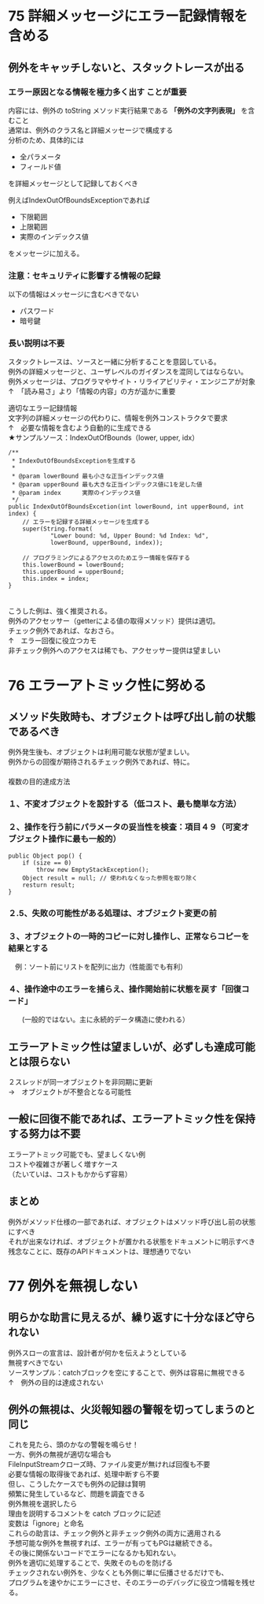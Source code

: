 # 75	詳細メッセージにエラー記録情報を含める
## 例外をキャッチしないと、スタックトレースが出る

### **エラー原因となる情報を極力多く出す** ことが重要  
内容には、例外の toString メソッド実行結果である **「例外の文字列表現」** を含むこと  
通常は、例外のクラス名と詳細メッセージで構成する  
分析のため、具体的には  
* 全パラメータ  
* フィールド値  

を詳細メッセージとして記録しておくべき  

例えばIndexOutOfBoundsExceptionであれば  
* 下限範囲  
* 上限範囲  
* 実際のインデックス値  

をメッセージに加える。

### **注意：セキュリティに影響する情報の記録**  
以下の情報はメッセージに含むべきでない  
* パスワード
* 暗号鍵

### 長い説明は不要
スタックトレースは、ソースと一緒に分析することを意図している。  
例外の詳細メッセージと、ユーザレベルのガイダンスを混同してはならない。  
例外メッセージは、プログラマやサイト・リライアビリティ・エンジニアが対象  
↑　「読み易さ」より「情報の内容」の方が遥かに重要  

適切なエラー記録情報  
文字列の詳細メッセージの代わりに、情報を例外コンストラクタで要求  
↑　必要な情報を含むよう自動的に生成できる  
★サンプルソース：IndexOutOfBounds（lower, upper, idx）  
```
/**
 * IndexOutOfBoundsExceptionを生成する
 *
 * @param lowerBound 最も小さな正当インデックス値
 * @param upperBound 最も大きな正当インデックス値に1を足した値
 * @param index      実際のインデックス値
 */
public IndexOutOfBoundsExcetion(int lowerBound, int upperBound, int index) {
    // エラーを記録する詳細メッセージを生成する
    super(String.format(
            "Lower bound: %d, Upper Bound: %d Index: %d",
            lowerBound, upperBound, index));

    // プログラミングによるアクセスのためエラー情報を保存する
    this.lowerBound = lowerBound;
    this.upperBound = upperBound;
    this.index = index;
}
```
　  
こうした例は、強く推奨される。  
例外のアクセッサー（getterによる値の取得メソッド）提供は適切。  
チェック例外であれば、なおさら。  
↑　エラー回復に役立つカモ  
非チェック例外へのアクセスは稀でも、アクセッサー提供は望ましい  

# 76	エラーアトミック性に努める
## メソッド失敗時も、オブジェクトは呼び出し前の状態であるべき  
例外発生後も、オブジェクトは利用可能な状態が望ましい。  
例外からの回復が期待されるチェック例外であれば、特に。  
　  
複数の目的達成方法  
### １、不変オブジェクトを設計する（低コスト、最も簡単な方法）  
### ２、操作を行う前にパラメータの妥当性を検査：項目４９（可変オブジェクト操作に最も一般的）  
```
public Object pop() {
    if (size == 0)
        throw new EmptyStackException();
    Object result = null; // 使われなくなった参照を取り除く
    resturn result;
}
```
### ２.5、失敗の可能性がある処理は、オブジェクト変更の前  
### ３、オブジェクトの一時的コピーに対し操作し、正常ならコピーを結果とする  
　例：ソート前にリストを配列に出力（性能面でも有利）  
### ４、操作途中のエラーを捕らえ、操作開始前に状態を戻す「回復コード」
　　(一般的ではない。主に永続的データ構造に使われる）  
## エラーアトミック性は望ましいが、必ずしも達成可能とは限らない  
２スレッドが同一オブジェクトを非同期に更新  
→　オブジェクトが不整合となる可能性  
## 一般に回復不能であれば、エラーアトミック性を保持する努力は不要  
エラーアトミック可能でも、望ましくない例  
コストや複雑さが著しく増すケース  
（たいていは、コストもかからず容易）  
## まとめ  
例外がメソッド仕様の一部であれば、オブジェクトはメソッド呼び出し前の状態にすべき  
それが出来なければ、オブジェクトが置かれる状態をドキュメントに明示すべき  
残念なことに、既存のAPIドキュメントは、理想通りでない  

# 77	例外を無視しない
## 明らかな助言に見えるが、繰り返すに十分なほど守られない  
例外スローの宣言は、設計者が何かを伝えようとしている  
無視すべきでない  
ソースサンプル：catchブロックを空にすることで、例外は容易に無視できる  
↑　例外の目的は達成されない  
## 例外の無視は、火災報知器の警報を切ってしまうのと同じ  
これを見たら、頭のかなの警報を鳴らせ！  
一方、例外の無視が適切な場合も  
FileInputStreamクローズ時、ファイル変更が無ければ回復も不要  
必要な情報の取得後であれば、処理中断すら不要  
但し、こうしたケースでも例外の記録は賢明  
頻繁に発生しているなど、問題を調査できる  
例外無視を選択したら  
理由を説明するコメントを catch ブロックに記述  
変数は「ignore」と命名  
これらの助言は、チェック例外と非チェック例外の両方に適用される  
予想可能な例外を無視すれば、エラーが有ってもPGは継続できる。  
その後に関係ないコードでエラーになるかも知れない。  
例外を適切に処理することで、失敗そのものを防げる  
チェックされない例外を、少なくとも外側に単に伝播させるだけでも、  
プログラムを速やかにエラーにさせ、そのエラーのデバッグに役立つ情報を残せる。  
